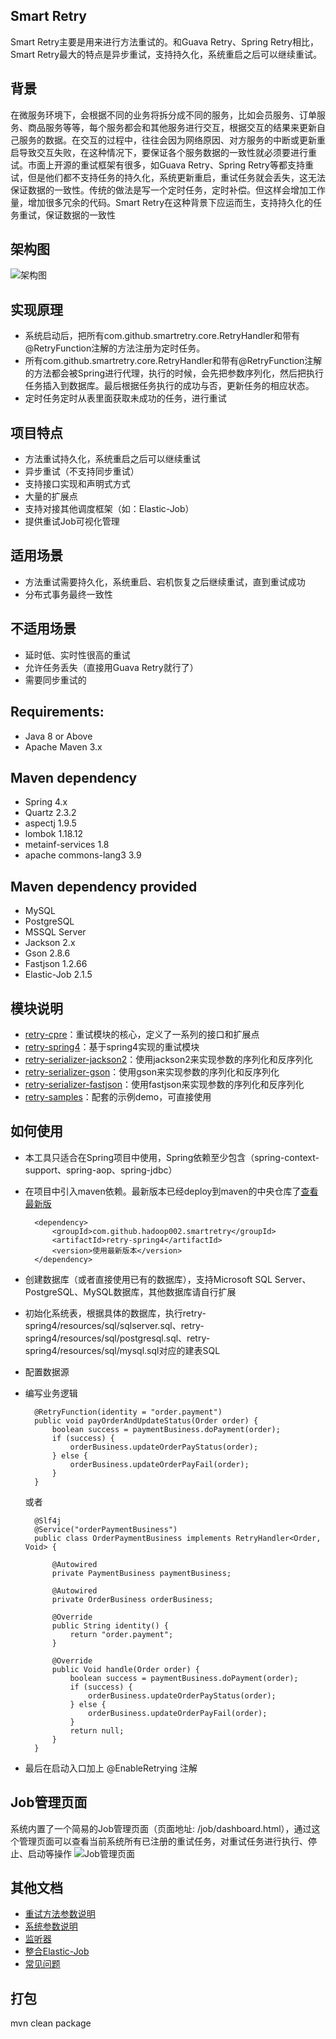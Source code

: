 ## Smart Retry
Smart Retry主要是用来进行方法重试的。和Guava Retry、Spring Retry相比，Smart Retry最大的特点是异步重试，支持持久化，系统重启之后可以继续重试。

## 背景
在微服务环境下，会根据不同的业务将拆分成不同的服务，比如会员服务、订单服务、商品服务等等，每个服务都会和其他服务进行交互，根据交互的结果来更新自己服务的数据。在交互的过程中，往往会因为网络原因、对方服务的中断或更新重启导致交互失败，在这种情况下，要保证各个服务数据的一致性就必须要进行重试。市面上开源的重试框架有很多，如Guava Retry、Spring Retry等都支持重试，但是他们都不支持任务的持久化，系统更新重启，重试任务就会丢失，这无法保证数据的一致性。传统的做法是写一个定时任务，定时补偿。但这样会增加工作量，增加很多冗余的代码。Smart Retry在这种背景下应运而生，支持持久化的任务重试，保证数据的一致性

## 架构图
![架构图](https://s1.ax1x.com/2020/03/15/88RvNj.png)

## 实现原理
- 系统启动后，把所有com.github.smartretry.core.RetryHandler和带有@RetryFunction注解的方法注册为定时任务。
- 所有com.github.smartretry.core.RetryHandler和带有@RetryFunction注解的方法都会被Spring进行代理，执行的时候，会先把参数序列化，然后把执行任务插入到数据库。最后根据任务执行的成功与否，更新任务的相应状态。
- 定时任务定时从表里面获取未成功的任务，进行重试

## 项目特点
* 方法重试持久化，系统重启之后可以继续重试
* 异步重试（不支持同步重试）
* 支持接口实现和声明式方式
* 大量的扩展点
* 支持对接其他调度框架（如：Elastic-Job）
* 提供重试Job可视化管理

## 适用场景
* 方法重试需要持久化，系统重启、宕机恢复之后继续重试，直到重试成功
* 分布式事务最终一致性

## 不适用场景
* 延时低、实时性很高的重试
* 允许任务丢失（直接用Guava Retry就行了）
* 需要同步重试的

## Requirements:
* Java 8 or Above
* Apache Maven 3.x

## Maven dependency
* Spring 4.x
* Quartz 2.3.2
* aspectj 1.9.5
* lombok 1.18.12
* metainf-services 1.8
* apache commons-lang3 3.9

## Maven dependency provided
* MySQL
* PostgreSQL
* MSSQL Server
* Jackson 2.x
* Gson 2.8.6
* Fastjson 1.2.66
* Elastic-Job 2.1.5

## 模块说明
* [retry-cpre](https://github.com/hadoop002/smart-retry/tree/master/retry-core)：重试模块的核心，定义了一系列的接口和扩展点
* [retry-spring4](https://github.com/hadoop002/smart-retry/tree/master/retry-spring4)：基于spring4实现的重试模块
* [retry-serializer-jackson2](https://github.com/hadoop002/smart-retry/tree/master/retry-serializer/retry-serializer-jackson2)：使用jackson2来实现参数的序列化和反序列化
* [retry-serializer-gson](https://github.com/hadoop002/smart-retry/tree/master/retry-serializer/retry-serializer-gson)：使用gson来实现参数的序列化和反序列化
* [retry-serializer-fastjson](https://github.com/hadoop002/smart-retry/tree/master/retry-serializer/retry-serializer-fastjson)：使用fastjson来实现参数的序列化和反序列化
* [retry-samples](https://github.com/hadoop002/smart-retry/tree/master/retry-samples)：配套的示例demo，可直接使用

## 如何使用
* 本工具只适合在Spring项目中使用，Spring依赖至少包含（spring-context-support、spring-aop、spring-jdbc）
* 在项目中引入maven依赖。最新版本已经deploy到maven的中央仓库了[查看最新版](https://search.maven.org/search?q=g:com.github.hadoop002.smartretry)

        <dependency>
            <groupId>com.github.hadoop002.smartretry</groupId>
            <artifactId>retry-spring4</artifactId>
            <version>使用最新版本</version>
        </dependency>

* 创建数据库（或者直接使用已有的数据库），支持Microsoft SQL Server、PostgreSQL、MySQL数据库，其他数据库请自行扩展
* 初始化系统表，根据具体的数据库，执行retry-spring4/resources/sql/sqlserver.sql、retry-spring4/resources/sql/postgresql.sql、retry-spring4/resources/sql/mysql.sql对应的建表SQL
* 配置数据源
* 编写业务逻辑

        @RetryFunction(identity = "order.payment")
        public void payOrderAndUpdateStatus(Order order) {
            boolean success = paymentBusiness.doPayment(order);
            if (success) {
                orderBusiness.updateOrderPayStatus(order);
            } else {
                orderBusiness.updateOrderPayFail(order);
            }
        }
   或者
   
        @Slf4j
        @Service("orderPaymentBusiness")
        public class OrderPaymentBusiness implements RetryHandler<Order, Void> {
        
            @Autowired
            private PaymentBusiness paymentBusiness;
        
            @Autowired
            private OrderBusiness orderBusiness;
        
            @Override
            public String identity() {
                return "order.payment";
            }
        
            @Override
            public Void handle(Order order) {
                boolean success = paymentBusiness.doPayment(order);
                if (success) {
                    orderBusiness.updateOrderPayStatus(order);
                } else {
                    orderBusiness.updateOrderPayFail(order);
                }
                return null;
            }
        }

* 最后在启动入口加上 @EnableRetrying 注解

## Job管理页面
系统内置了一个简易的Job管理页面（页面地址: /job/dashboard.html），通过这个管理页面可以查看当前系统所有已注册的重试任务，对重试任务进行执行、停止、启动等操作
![Job管理页面](https://s1.ax1x.com/2020/03/18/8DckEn.png)

## 其他文档
* [重试方法参数说明](/doc/TASK_PARAM.md)
* [系统参数说明](/doc/SYS_ARGS.md)
* [监听器](/doc/LISTENER.md)
* [整合Elastic-Job](/doc/Elastic_Job.md)
* [常见问题](/doc/QUESTION.md)

## 打包
mvn clean package